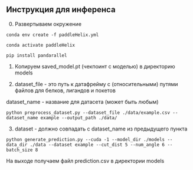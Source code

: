 ## Инструкция для инференса

0) Развертываем окружение

`conda env create -f paddleHelix.yml`

`conda activate paddleHelix`

`pip install pandarallel`

1) Копируем saved_model.pt (чекпоинт с моделью) в директорию models

2) dataset_file - это путь к датафрейму с (относительными) путями файлов для белков, лигандов и покетов

dataset_name - название для датасета (может быть любым)

`python preprocess_dataset.py --dataset_file ./data/example.csv --dataset_name example --output_path ./data/`

3) dataset - должно совпадать с dataset_name из предыдущего пункта 

`python generate_prediction.py --cuda -1 --model_dir ./models --data_dir ./data --dataset example --cut_dist 5 --num_angle 6 --batch_size 8`

На выходе получаем файл prediction.csv в директории models
